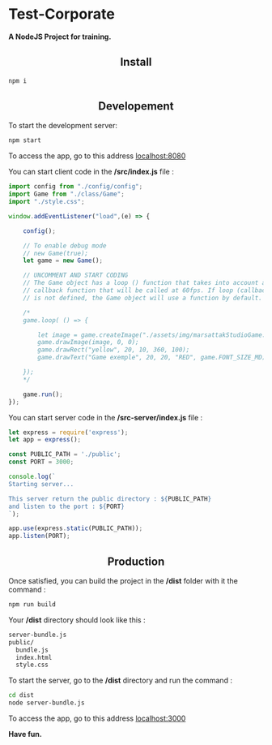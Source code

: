 # Test-Corporate

**A NodeJS Project for training.**

<h2 align="center">Install</h2>

```bash
npm i
```
<h2 align="center">Developement</h2>

To start the development server:

```bash
npm start
```

To access the app, go to this address <a href="http://localhost:8080">localhost:8080</a>

You can start client code in the **/src/index.js** file :

```js
import config from "./config/config";
import Game from "./class/Game";
import "./style.css";

window.addEventListener("load",(e) => {

	config();

	// To enable debug mode
	// new Game(true);
	let game = new Game();

	// UNCOMMENT AND START CODING
	// The Game object has a loop () function that takes into account a 
	// callback function that will be called at 60fps. If loop (callback);
	// is not defined, the Game object will use a function by default. 

	/*
	game.loop( () => {

		let image = game.createImage("./assets/img/marsattakStudioGame.png");
		game.drawImage(image, 0, 0);
		game.drawRect("yellow", 20, 10, 360, 100);
		game.drawText("Game exemple", 20, 20, "RED", game.FONT_SIZE_MD);

	});
	*/

	game.run();
});

```

You can start server code in the **/src-server/index.js** file :

```js
let express = require('express');
let app = express();

const PUBLIC_PATH = './public';
const PORT = 3000;

console.log(`
Starting server...

This server return the public directory : ${PUBLIC_PATH}
and listen to the port : ${PORT}
`);

app.use(express.static(PUBLIC_PATH));
app.listen(PORT);
```

<h2 align="center">Production</h2>

Once satisfied, you can build the project in the **/dist** folder with it the command :

```bash
npm run build
```
Your **/dist** directory should look like this :

```bash
server-bundle.js
public/
  bundle.js
  index.html
  style.css
```

To start the server, go to the **/dist** directory and run the command :

```bash
cd dist
node server-bundle.js
```

To access the app, go to this address <a href="http://localhost:3000">localhost:3000</a>

**Have fun.**
